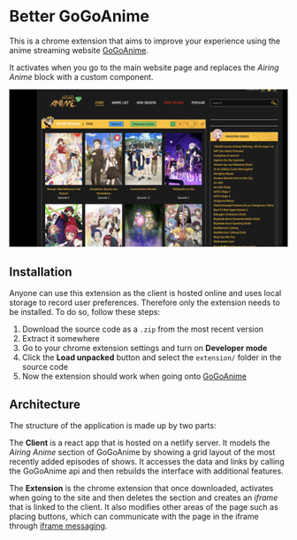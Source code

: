 # Better GoGoAnime

This is a chrome extension that aims to improve your experience using the anime streaming website [GoGoAnime](https://gogoanimeapp.com/).

It activates when you go to the main website page and replaces the *Airing Anime* block with a custom component.

![Screenshot of Augmented Page](docs/screenshot-1.png)

## Installation

Anyone can use this extension as the client is hosted online and uses local storage to record user preferences. Therefore only the extension needs to be installed. To do so, follow these steps:

1. Download the source code as a `.zip` from the most recent version
2. Extract it somewhere
3. Go to your chrome extension settings and turn on **Developer mode**
4. Click the **Load unpacked** button and select the `extension/` folder in the source code
5. Now the extension should work when going onto [GoGoAnime](https://gogoanimeapp.com/)

## Architecture

The structure of the application is made up by two parts:

The **Client** is a react app that is hosted on a netlify server. It models the *Airing Anime* section of GoGoAnime by showing a grid layout of the most recently added episodes of shows. It accesses the data and links by calling the GoGoAnime api and then rebuilds the interface with additional features.

The **Extension** is the chrome extension that once downloaded, activates when going to the site and then deletes the section and creates an *iframe* that is linked to the client. It also modifies other areas of the page such as placing buttons, which can communicate with the page in the iframe through [iframe messaging](https://developer.mozilla.org/en-US/docs/Web/API/Window/postMessage).
